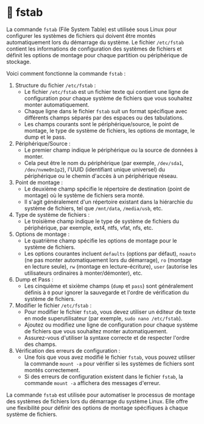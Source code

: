 # 🦊 fstab

La commande `fstab` (File System Table) est utilisée sous Linux pour configurer les systèmes de fichiers qui doivent être montés automatiquement lors du démarrage du système. Le fichier `/etc/fstab` contient les informations de configuration des systèmes de fichiers et définit les options de montage pour chaque partition ou périphérique de stockage.

Voici comment fonctionne la commande `fstab` :

1. Structure du fichier `/etc/fstab` :
   * Le fichier `/etc/fstab` est un fichier texte qui contient une ligne de configuration pour chaque système de fichiers que vous souhaitez monter automatiquement.
   * Chaque ligne dans le fichier `fstab` suit un format spécifique avec différents champs séparés par des espaces ou des tabulations.
   * Les champs courants sont le périphérique/source, le point de montage, le type de système de fichiers, les options de montage, le dump et le pass.
2. Périphérique/Source :
   * Le premier champ indique le périphérique ou la source de données à monter.
   * Cela peut être le nom du périphérique (par exemple, `/dev/sda1`, `/dev/nvme0n1p2`), l'UUID (identifiant unique universel) du périphérique ou le chemin d'accès à un périphérique réseau.
3. Point de montage :
   * Le deuxième champ spécifie le répertoire de destination (point de montage) où le système de fichiers sera monté.
   * Il s'agit généralement d'un répertoire existant dans la hiérarchie du système de fichiers, tel que `/mnt/data`, `/media/usb`, etc.
4. Type de système de fichiers :
   * Le troisième champ indique le type de système de fichiers du périphérique, par exemple, ext4, ntfs, vfat, nfs, etc.
5. Options de montage :
   * Le quatrième champ spécifie les options de montage pour le système de fichiers.
   * Les options courantes incluent `defaults` (options par défaut), `noauto` (ne pas monter automatiquement lors du démarrage), `ro` (montage en lecture seule), `rw` (montage en lecture-écriture), `user` (autorise les utilisateurs ordinaires à monter/démonter), etc.
6. Dump et Pass :
   * Les cinquième et sixième champs (`dump` et `pass`) sont généralement définis à `0` pour ignorer la sauvegarde et l'ordre de vérification du système de fichiers.
7. Modifier le fichier `/etc/fstab` :
   * Pour modifier le fichier `fstab`, vous devez utiliser un éditeur de texte en mode superutilisateur (par exemple, `sudo nano /etc/fstab`).
   * Ajoutez ou modifiez une ligne de configuration pour chaque système de fichiers que vous souhaitez monter automatiquement.
   * Assurez-vous d'utiliser la syntaxe correcte et de respecter l'ordre des champs.
8. Vérification des erreurs de configuration :
   * Une fois que vous avez modifié le fichier `fstab`, vous pouvez utiliser la commande `mount -a` pour vérifier si les systèmes de fichiers sont montés correctement.
   * Si des erreurs de configuration existent dans le fichier `fstab`, la commande `mount -a` affichera des messages d'erreur.

La commande `fstab` est utilisée pour automatiser le processus de montage des systèmes de fichiers lors du démarrage du système Linux. Elle offre une flexibilité pour définir des options de montage spécifiques à chaque système de fichiers.
